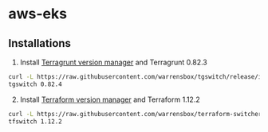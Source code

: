 # aws-eks


## Installations

1. Install [Terragrunt version manager](https://github.com/warrensbox/tgswitch) and Terragrunt 0.82.3

```sh
curl -L https://raw.githubusercontent.com/warrensbox/tgswitch/release/install.sh | sudo bash
tgswitch 0.82.4
```

2. Install [Terraform version manager](https://github.com/warrensbox/terraform-switcher) and Terraform 1.12.2

```sh
curl -L https://raw.githubusercontent.com/warrensbox/terraform-switcher/master/install.sh | sudo bash
tfswitch 1.12.2
```